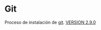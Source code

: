 # Git
Proceso de instalación de [git](https://git-scm.com/book/es/v1/Empezando-Instalando-Git#Instalando-en-Windows).
[VERSION 2.9.0](https://git-for-windows.github.io/)

